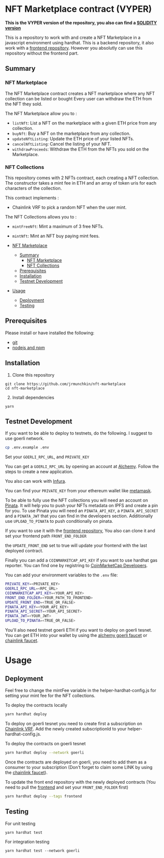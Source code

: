 # NFT Marketplace contract (VYPER)

**This is the VYPER version of the repository, you also can find a [SOLIDITY version](https://github.com/jrmunchkin/nft-marketplace)**

This is a repository to work with and create a NFT Marketplace in a javascript environment using hardhat.
This is a backend repository, it also work with a [frontend repository](https://github.com/jrmunchkin/nft-marketplace-front-end). However you absolutly can use this repository without the frontend part.

## Summary

### NFT Marketplace

The NFT Marketplace contract creates a NFT marketplace where any NFT collection can be listed or bought
Every user can withdraw the ETH from the NFT they sold.

The NFT Marketplace allow you to :

- `listNft`: List a NFT on the marketplace with a given ETH price from any collection.
- `buyNft`: Buy a NFT on the marketplace from any collection.
- `updateNftListing`: Update the ETH price of your listed NFTs.
- `cancelNftListing`: Cancel the listing of your NFT.
- `withdrawProceeds`: Withdraw the ETH from the NFTs you sold on the Marketplace.

### NFT Collections

This repository comes with 2 NFTs contract, each creating a NFT collection.
The constructor takes a mint fee in ETH and an array of token uris for each characters of the collection.

This contract implements :

- Chainlink VRF to pick a random NFT when the user mint.

The NFT Collections allows you to :

- `mintFreeNft`: Mint a maximum of 3 free NFTs.
- `mintNft`: Mint an NFT buy paying mint fees.

- [NFT Marketplace](#nft-marketplace-contract)
  - [Summary](#summary)
    - [NFT Marketplace](#nft-marketplace)
    - [NFT Collections](#nft-collections)
  - [Prerequisites](#prerequisites)
  - [Installation](#installation)
  - [Testnet Development](#testnet-development)
- [Usage](#useage)
  - [Deployment](#deployment)
  - [Testing](#testing)

## Prerequisites

Please install or have installed the following:

- [git](https://git-scm.com/book/en/v2/Getting-Started-Installing-Git)
- [nodejs and npm](https://nodejs.org/en/download/)

## Installation

1. Clone this repository

```
git clone https://github.com/jrmunchkin/nft-marketplace
cd nft-marketplace
```

2. Install dependencies

```
yarn
```

## Testnet Development

If you want to be able to deploy to testnets, do the following. I suggest to use goerli network.

```bash
cp .env.example .env
```

Set your `GOERLI_RPC_URL`, and `PRIVATE_KEY`

You can get a `GOERLI_RPC_URL` by opening an account at [Alchemy](https://www.alchemy.com/). Follow the steps to create a new application.

You also can work with [Infura](https://infura.io/).

You can find your `PRIVATE_KEY` from your ethereum wallet like [metamask](https://metamask.io/).

To be able to fully use the NFT collections you will need an account on [Pinata](https://app.pinata.cloud/). It will help you to push your NFTs metadata on IPFS and create a pin for you. To use Pinata you will need an `PINATA_API_KEY`, a `PINATA_API_SECRET` and a `PINATA_JWT` that you can find in the developers section. Additionally use `UPLOAD_TO_PINATA` to push conditionally on pinata.

If you want to use it with the [frontend repository](https://github.com/jrmunchkin/nft-marketplace-front-end), You also can clone it and set your frontend path `FRONT_END_FOLDER`

the `UPDATE_FRONT_END` set to true will update your frontend with the last deployed contract.

Finally you can add a `COINMARKETCAP_API_KEY` if you want to use hardhat gas reporter. You can find one by registring to [CoinMarketCap Developers](https://pro.coinmarketcap.com/).

You can add your environment variables to the `.env` file:

```bash
PRIVATE_KEY=<PRIVATE_KEY>
GOERLI_RPC_URL=<RPC_URL>
COINMARKETCAP_API_KEY=<YOUR_API_KEY>
FRONT_END_FOLDER=<YOUR_PATH_TO_FRONTEND>
UPDATE_FRONT_END=<TRUE_OR_FALSE>
PINATA_API_KEY=<YOUR_API_KEY>
PINATA_API_SECRET=<YOUR_API_SECRET>
PINATA_JWT=<YOUR_JWT>
UPLOAD_TO_PINATA=<TRUE_OR_FALSE>
```

You'll also need testnet goerli ETH if you want to deploy on goerli tesnet. You can get ETH into your wallet by using the [alchemy goerli faucet](https://goerlifaucet.com/) or [chainlink faucet](https://faucets.chain.link/).

# Usage

## Deployment

Feel free to change the mintFee variable in the helper-hardhat-config.js for setting your mint fee for the NFT collections.

To deploy the contracts locally

```bash
yarn hardhat deploy
```

To deploy on goerli tesnet you need to create first a subscription on [Chainlink VRF](https://vrf.chain.link/goerli).
Add the newly created subscriptionId to your helper-hardhat-config.js.

To deploy the contracts on goerli tesnet

```bash
yarn hardhat deploy --network goerli
```

Once the contracts are deployed on goerli, you need to add them as a consumer to your subscription (Don't forget to claim some LINK by using the [chainlink faucet](https://faucets.chain.link/)).

To update the front end repository with the newly deployed contracts (You need to pull the [frontend](https://github.com/jrmunchkin/nft-marketplace-front-end) and set your `FRONT_END_FOLDER` first)

```bash
yarn hardhat deploy --tags frontend
```

## Testing

For unit testing

```
yarn hardhat test
```

For integration testing

```
yarn hardhat test --network goerli
```
